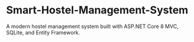 # Smart-Hostel-Management-System
A modern hostel management system built with ASP.NET Core 8 MVC, SQLite, and Entity Framework.
